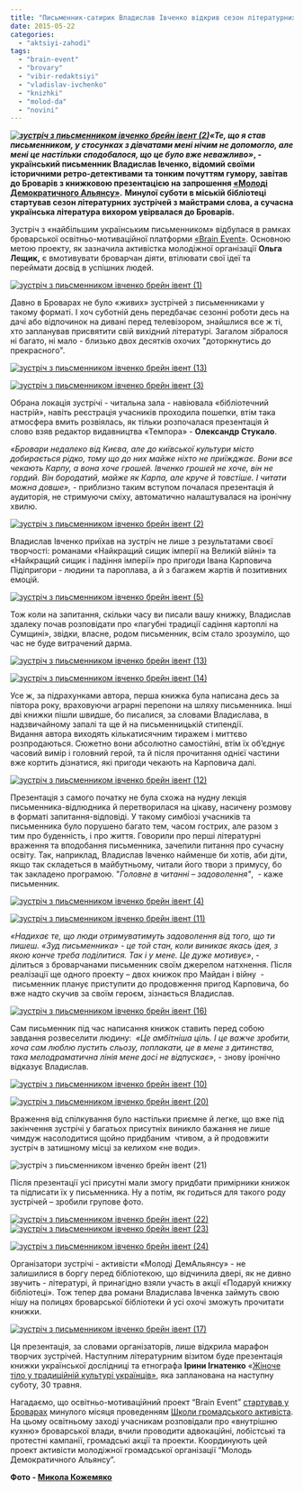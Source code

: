 ```yaml
---
title: "Письменник-сатирик Владислав Івченко відкрив сезон літературних зустрічей у Броварах"
date: 2015-05-22
categories: 
  - "aktsiyi-zahodi"
tags: 
  - "brain-event"
  - "brovary"
  - "vibir-redaktsiyi"
  - "vladislav-ivchenko"
  - "knizhki"
  - "molod-da"
  - "novini"
---
```


**_[![зустріч з пиьсменником івченко брейн івент (2)](https://mpz.brovary.org/wp-content/uploads/2015/05/zustrich-z-pismennikom-ivchenko-breyn-ivent-25.jpg)](https://mpz.brovary.org/wp-content/uploads/2015/05/zustrich-z-pismennikom-ivchenko-breyn-ivent-25.jpg)_****_«Те, що я став письменником, у стосунках з дівчатами мені нічим не допомогло, але мені це настільки сподобалося, що це було вже неважливо»_****, - український письменник Владислав Івченко, відомий своїми історичними ретро-детективами та тонким почуттям гумору, завітав до Броварів з книжковою презентацією на запрошення [«Молоді Демократичного Альянсу»](https://www.facebook.com/pages/%D0%9C%D0%BE%D0%BB%D0%BE%D0%B4%D1%8C-%D0%94%D0%B5%D0%BC%D0%BE%D0%BA%D1%80%D0%B0%D1%82%D0%B8%D1%87%D0%BD%D0%BE%D0%B3%D0%BE-%D0%90%D0%BB%D1%8C%D1%8F%D0%BD%D1%81%D1%83-%D0%91%D1%80%D0%BE%D0%B2%D0%B0%D1%80%D0%B8/580521665380982?fref=ts).** **Минулої суботи в міській бібліотеці стартував сезон літературних зустрічей з майстрами слова, а сучасна українська література вихором увірвалася до Броварів.**

Зустріч з «найбільшим українським письменником» відбулася в рамках броварської освітньо-мотиваційної платформи [«Brain Event»](https://www.facebook.com/pages/BrainEvent-%D0%B2%D1%96%D0%B4-%D0%BC%D0%BE%D1%82%D0%B8%D0%B2%D0%B0%D1%86%D1%96%D1%97-%D0%B4%D0%BE-%D0%B4%D1%96%D0%B9/777369002377934?fref=ts). Основною метою проекту, як зазначила активістка молодіжної організації **Ольга Лещик,** є вмотивувати броварчан діяти, втілювати свої ідеї та переймати досвід в успішних людей.

[![зустріч з пиьсменником івченко брейн івент (1)](https://mpz.brovary.org/wp-content/uploads/2015/05/zustrich-z-pismennikom-ivchenko-breyn-ivent-1.jpg)](https://mpz.brovary.org/wp-content/uploads/2015/05/zustrich-z-pismennikom-ivchenko-breyn-ivent-1.jpg)

Давно в Броварах не було «живих» зустрічей з письменниками у такому форматі. І хоч суботній день передбачає сезонні роботи десь на дачі або відпочинок на дивані перед телевізором, знайшлися все ж ті, хто запланував присвятити свій вихідний літературі. Загалом зібралося ні багато, ні мало - близько двох десятків охочих "доторкнутись до прекрасного".

[![зустріч з пиьсменником івченко брейн івент (13)](https://mpz.brovary.org/wp-content/uploads/2015/05/zustrich-z-pismennikom-ivchenko-breyn-ivent-13.jpg)](https://mpz.brovary.org/wp-content/uploads/2015/05/zustrich-z-pismennikom-ivchenko-breyn-ivent-13.jpg)

[![зустріч з пиьсменником івченко брейн івент (3)](https://mpz.brovary.org/wp-content/uploads/2015/05/zustrich-z-pismennikom-ivchenko-breyn-ivent-31.jpg)](https://mpz.brovary.org/wp-content/uploads/2015/05/zustrich-z-pismennikom-ivchenko-breyn-ivent-31.jpg)

Обрана локація зустрічі - читальна зала - навіювала «бібліотечний настрій», навіть реєстрація учасників проходила пошепки, втім така атмосфера вмить розвіялась, як тільки розпочалася презентація й слово взяв редактор видавництва «Темпора» - **Олександр Стукало**.

_«Бровари недалеко від Києва, але до київської культури місто добирається рідко, тому що до них майже ніхто не приїжджає. Вони все чекають Карпу, а вона хоче грошей. Івченко грошей не хоче, він не гордий. Він бородатий, майже як Карпа, але круче й товстіше. І читати можна довше»,_ \- приблизно таким вступом почалася презентація й аудиторія, не стримуючи сміху, автоматично налаштувалася на іронічну хвилю.

[![зустріч з пиьсменником івченко брейн івент (2)](https://mpz.brovary.org/wp-content/uploads/2015/05/zustrich-z-pismennikom-ivchenko-breyn-ivent-2.jpg)](https://mpz.brovary.org/wp-content/uploads/2015/05/zustrich-z-pismennikom-ivchenko-breyn-ivent-2.jpg)

Владислав Івченко приїхав на зустріч не лише з результатами своєї творчості: романами «Найкращий сищик імперії на Великій війні» та «Найкращий сищик і падіння імперії» про пригоди Івана Карповича Підіпригори - людини та пароплава, а й з багажем жартів й позитивних емоцій.

[![зустріч з пиьсменником івченко брейн івент (5)](https://mpz.brovary.org/wp-content/uploads/2015/05/zustrich-z-pismennikom-ivchenko-breyn-ivent-51.jpg)](https://mpz.brovary.org/wp-content/uploads/2015/05/zustrich-z-pismennikom-ivchenko-breyn-ivent-51.jpg)

Тож коли на запитання, скільки часу ви писали вашу книжку, Владислав здалеку почав розповідати про «пагубні традиції садіння картоплі на Сумщині», звідки, власне, родом письменник, всім стало зрозуміло, що час не буде витрачений дарма.

[![зустріч з пиьсменником івченко брейн івент (13)](https://mpz.brovary.org/wp-content/uploads/2015/05/zustrich-z-pismennikom-ivchenko-breyn-ivent-131.jpg)](https://mpz.brovary.org/wp-content/uploads/2015/05/zustrich-z-pismennikom-ivchenko-breyn-ivent-131.jpg)

[![зустріч з пиьсменником івченко брейн івент (14)](https://mpz.brovary.org/wp-content/uploads/2015/05/zustrich-z-pismennikom-ivchenko-breyn-ivent-141.jpg)](https://mpz.brovary.org/wp-content/uploads/2015/05/zustrich-z-pismennikom-ivchenko-breyn-ivent-141.jpg)

Усе ж, за підрахунками автора, перша книжка була написана десь за півтора року, враховуючи аграрні перепони на шляху письменника. Інші дві книжки пішли швидше, бо писалися, за словами Владислава, в надзвичайному запалі та ще й на письменницькій стипендії. Видання автора виходять кількатисячним тиражем і миттєво розпродаються. Сюжетно вони абсолютно самостійні, втім їх об’єднує часовий вимір і головний герой, та й після прочитання однієї частини вже кортить дізнатися, які пригоди чекають на Карповича далі.

[![зустріч з пиьсменником івченко брейн івент (12)](https://mpz.brovary.org/wp-content/uploads/2015/05/zustrich-z-pismennikom-ivchenko-breyn-ivent-121.jpg)](https://mpz.brovary.org/wp-content/uploads/2015/05/zustrich-z-pismennikom-ivchenko-breyn-ivent-121.jpg)

Презентація з самого початку не була схожа на нудну лекція письменника-відлюдника й перетворилася на цікаву, насичену розмову в форматі запитання-відповіді. У такому симбіозі учасників та письменника було порушено багато тем, часом гострих, але разом з тим про буденність, і про життя. Говорили про перші літературні враження та вподобання письменника, зачепили питання про сучасну освіту. Так, наприклад, Владислав Івченко найменше би хотів, аби діти, якщо так складеться в майбутньому, читали його твори з примусу, бо так закладено програмою. "_Головне в читанні – задоволення"_,  - каже письменник.

[![зустріч з пиьсменником івченко брейн івент (4)](https://mpz.brovary.org/wp-content/uploads/2015/05/zustrich-z-pismennikom-ivchenko-breyn-ivent-41.jpg)](https://mpz.brovary.org/wp-content/uploads/2015/05/zustrich-z-pismennikom-ivchenko-breyn-ivent-41.jpg)

[![зустріч з пиьсменником івченко брейн івент (11)](https://mpz.brovary.org/wp-content/uploads/2015/05/zustrich-z-pismennikom-ivchenko-breyn-ivent-111.jpg)](https://mpz.brovary.org/wp-content/uploads/2015/05/zustrich-z-pismennikom-ivchenko-breyn-ivent-111.jpg)

_«Надихає те, що люди отримуватимуть задоволення від того, що ти пишеш. «Зуд письменника» - це той стан, коли виникає якась ідея, з якою конче треба поділитися. Так і у мене. Це дуже мотивує»_, - ділиться з броварчанами письменник своїм джерелом натхнення. Після реалізації ще одного проекту – двох книжок про Майдан і війну  -  письменник планує приступити до продовження пригод Карповича, бо вже надто скучив за своїм героєм, зізнається Владислав.

[![зустріч з пиьсменником івченко брейн івент (16)](https://mpz.brovary.org/wp-content/uploads/2015/05/zustrich-z-pismennikom-ivchenko-breyn-ivent-162.jpg)](https://mpz.brovary.org/wp-content/uploads/2015/05/zustrich-z-pismennikom-ivchenko-breyn-ivent-162.jpg)

Сам письменник під час написання книжок ставить перед собою завдання розвеселити людину:  _«Це амбітніша ціль. І це важче зробити, хоча сам люблю пустить сльозу, поплакати, це в мене з дитинства, така мелодраматична лінія мене досі не відпускає»_, - знову іронічно відказує Владислав.

[![зустріч з пиьсменником івченко брейн івент (10)](https://mpz.brovary.org/wp-content/uploads/2015/05/zustrich-z-pismennikom-ivchenko-breyn-ivent-101.jpg)](https://mpz.brovary.org/wp-content/uploads/2015/05/zustrich-z-pismennikom-ivchenko-breyn-ivent-101.jpg)

[![зустріч з пиьсменником івченко брейн івент (20)](https://mpz.brovary.org/wp-content/uploads/2015/05/zustrich-z-pismennikom-ivchenko-breyn-ivent-201.jpg)](https://mpz.brovary.org/wp-content/uploads/2015/05/zustrich-z-pismennikom-ivchenko-breyn-ivent-201.jpg)

Враження від спілкування було настільки приємне й легке, що вже під закінчення зустрічі у багатьох присутніх виникло бажання не лише чимдуж насолодитися щойно придбаним  чтивом, а й продовжити зустріч в затишному місці за келихом «не води».

![зустріч з пиьсменником івченко брейн івент (21)](https://mpz.brovary.org/wp-content/uploads/2015/05/zustrich-z-pismennikom-ivchenko-breyn-ivent-211.jpg)

Після презентації усі присутні мали змогу придбати примірники книжок та підписати їх у письменника. Ну а потім, як годиться для такого роду зустрічей – зробили групове фото.

[![зустріч з пиьсменником івченко брейн івент (22)](https://mpz.brovary.org/wp-content/uploads/2015/05/zustrich-z-pismennikom-ivchenko-breyn-ivent-221.jpg)](https://mpz.brovary.org/wp-content/uploads/2015/05/zustrich-z-pismennikom-ivchenko-breyn-ivent-221.jpg) [![зустріч з пиьсменником івченко брейн івент (23)](https://mpz.brovary.org/wp-content/uploads/2015/05/zustrich-z-pismennikom-ivchenko-breyn-ivent-231.jpg)](https://mpz.brovary.org/wp-content/uploads/2015/05/zustrich-z-pismennikom-ivchenko-breyn-ivent-231.jpg)

[![зустріч з пиьсменником івченко брейн івент (24)](https://mpz.brovary.org/wp-content/uploads/2015/05/zustrich-z-pismennikom-ivchenko-breyn-ivent-241.jpg)](https://mpz.brovary.org/wp-content/uploads/2015/05/zustrich-z-pismennikom-ivchenko-breyn-ivent-241.jpg)

Організатори зустрічі - активісти «Молоді ДемАльянсу» - не залишилися в боргу перед бібліотекою, що відчинила двері, як не дивно звучить - літературі, й принагідно взяли участь в акції «Подаруй книжку бібліотеці». Тож тепер два романи Владислава Івченка займуть свою нішу на полицях броварської бібліотеки й усі охочі зможуть прочитати книжки.

[![зустріч з письменником івченко брейн івент (17)](https://mpz.brovary.org/wp-content/uploads/2015/05/zustrich-z-pismennikom-ivchenko-breyn-ivent-17.jpg)](https://mpz.brovary.org/wp-content/uploads/2015/05/zustrich-z-pismennikom-ivchenko-breyn-ivent-17.jpg)

Ця презентація, за словами організаторів, лише відкрила марафон творчих зустрічей. Наступним літературним візитом буде презентація книжки української дослідниці та етнографа **Ірини Ігнатенко** «[Жіноче тіло у традиційній культурі українців»](http://sumno.com/article/yakscho-na-blagovischennya-cholovik-iz-zhinkoyu-ko/), яка запланована на наступну суботу, 30 травня.

Нагадаємо, що освітньо-мотиваційний проект “Brain Event” [стартував у Броварах](https://mpz.brovary.org/aktivistam-rozpovili-pro-vnutrishnyu-kuhnyu-vladi-ta-navchili-perchiti-zapitami-zvernennyami-ta-protestami/) минулого місяця проведенням [Школи громадського активіста](https://mpz.brovary.org/profesiyno-tisnuti-na-vladu-brovarchan-navchatimut-u-shkoli-gromadskogo-aktivista/). На цьому освітньому заході учасникам розповідали про «внутрішню кухню» броварської влади, вчили проводити адвокаційні, лобістські та протестні кампанії, громадські акції та проекти. Координують цей проект активісти молодіжної громадської організації “Молодь Демократичного Альянсу”.

**Фото - [Микола Кожемяко](http://fotokray.com.ua/)**
